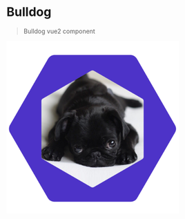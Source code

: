 # Bulldog
>Bulldog vue2 component

<img src="/src/asset/img/logo.png" width="400" alt="" align=center/>
<!-- ![Bulldog](/src/asset/img/logo.png) -->

